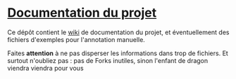 
# [Documentation du projet](../../wiki)

Ce dépôt contient le [wiki](../../wiki) de documentation du projet, et éventuellement des fichiers d'exemples pour l'annotation manuelle.

Faites **attention** à ne pas disperser les informations dans trop de fichiers.
Et surtout n'oubliez pas : pas de Forks inutiles, sinon l'enfant de dragon viendra viendra pour vous
